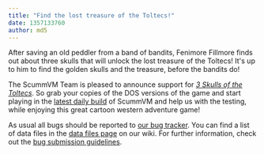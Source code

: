 ```yaml
---
title: "Find the lost treasure of the Toltecs!"
date: 1357133760
author: md5
---
```


After saving an old peddler from a band of bandits, Fenimore Fillmore finds out about three skulls that will unlock the lost treasure of the Toltecs! It's up to him to find the golden skulls and the treasure, before the bandits do!

The ScummVM Team is pleased to announce support for [*3 Skulls of the Toltecs*](http://www.mobygames.com/game/dos/3-skulls-of-the-toltecs). So grab your copies of the DOS versions of the game and start playing in the [latest daily build](/downloads/#daily) of ScummVM and help us with the testing, while enjoying this great cartoon western adventure game!

As usual all bugs should be reported to [our bug tracker](http://bugs.scummvm.org/). You can find a list of data files in the [data files page](http://wiki.scummvm.org/index.php/Datafiles#3_Skulls_of_the_Toltecs) on our wiki. For further information, check out the [bug submission guidelines](/faq/#question.report-bugs).
